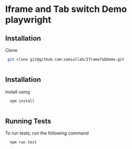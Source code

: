 
# Iframe and Tab switch Demo playwright

## Installation

Clone

```bash
 git clone git@github.com:samiullah/IframeTabDemo.git
  
```




## Installation

Install using

```bash
  npm install 
  
```
    
## Running Tests

To run tests, run the following command

```bash
  npm run test
```

